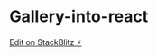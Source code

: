 # Gallery-into-react

[Edit on StackBlitz ⚡️](https://stackblitz.com/edit/stackblitz-starters-flmbvh)